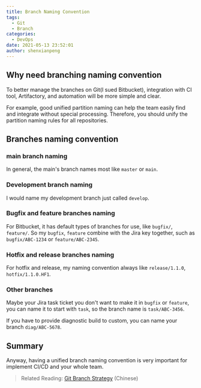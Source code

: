 ```yaml
---
title: Branch Naming Convention
tags:
  - Git
  - Branch
categories:
  - DevOps
date: 2021-05-13 23:52:01
author: shenxianpeng
---
```


## Why need branching naming convention

To better manage the branches on Git(I sued Bitbucket), integration with CI tool, Artifactory, and automation will be more simple and clear.

For example, good unified partition naming can help the team easily find and integrate without special processing. Therefore, you should unify the partition naming rules for all repositories.

## Branches naming convention

### main branch naming

In general, the main's branch names most like `master` or `main`.

### Development branch naming

I would name my development branch just called `develop`.

### Bugfix and feature branches naming

For Bitbucket, it has default types of branches for use, like `bugfix/`, `feature/`.
So my `bugfix`, `feature` combine with the Jira key together, such as `bugfix/ABC-1234` or `feature/ABC-2345`.

### Hotfix and release branches naming

For hotfix and release, my naming convention always like `release/1.1.0`, `hotfix/1.1.0.HF1`.

### Other branches

Maybe your Jira task ticket you don't want to make it in `bugfix` or `feature`, you can name it to start with `task`, so the branch name is `task/ABC-3456`.

If you have to provide diagnostic build to custom, you can name your branch `diag/ABC-5678`.

## Summary

Anyway, having a unified branch naming convention is very important for implement CI/CD and your whole team.

> Related Reading: [Git Branch Strategy](https://shenxianpeng.github.io/2019/07/git-branching-strategy/) (Chinese)
